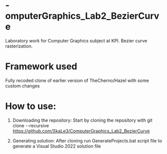 # -omputerGraphics_Lab2_BezierCurve
Laboratory work for Computer Graphics subject at KPI. Bezier curve rasterization.
# Framework used
Fully recoded clone of earlier version of TheCherno/Hazel with some custom changes

# How to use:
1. Downloading the repository:
Start by cloning the repository with git clone --recursive https://github.com/SkaLe3/ComputerGraphics_Lab2_BezierCurve

2. Generating solution:
After cloning run GenerateProjects.bat script file to generate a Visual Studio 2022 solution file
